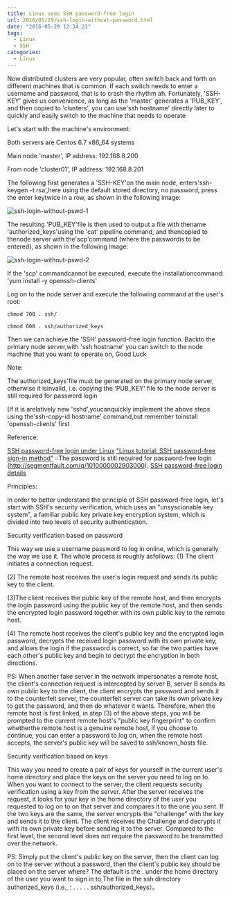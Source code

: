 ```yaml
---
title: Linux uses SSH password-free login
url: 2016/05/29/ssh-login-without-password.html
date: "2016-05-29 12:34:21"
tags: 
  - Linux
  - SSH
categories:
  - Linux
---
```



Now distributed clusters are very popular, often switch back and forth on different machines that is common. If each switch needs to enter a username and password, that is to crash the rhythm ah. Fortunately, 'SSH-KEY' gives us convenience, as long as the 'master' generates a 'PUB_KEY', and then copied to 'clusters', you can use'ssh  hostname' directly later to quickly and easily switch to the machine that needs to operate

<!--more-->

Let's start with the machine's environment:

Both servers are Centos 6.7 x86_64 systems

Main node 'master', IP address: 192.168.8.200

From node 'cluster01', IP address: 192.168.8.201

The following first generates a 'SSH-KEY'on the main node, enters'ssh-keygen -t  rsa',here using the default stored directory, no password, press the enter keytwice in a row, as shown in the following image:

![ssh-login-without-pswd-1](//lisenhui.gitee.io/imgs/blog/2016/05-29-ssh-login-without-pswd-01.png)

The resulting 'PUB_KEY'file is then used to output a file with thename 'authorized_keys'using the 'cat' pipeline command, and thencopied to thenode server with the'scp'command (where the passwordis to be entered), as shown in the following image:

![ssh-login-without-pswd-2](//lisenhui.gitee.io/imgs/blog/2016/05-29-ssh-login-without-pswd-02.png)

If the 'scp' commandcannot be executed, execute the installationcommand: 'yum install -y  openssh-clients'

Log on to the node server and execute the following command at the user's root:

```
chmod 700 . ssh/

chmod 600 . ssh/authorized_keys
```

Then we can achieve the 'SSH' password-free login function. Backto the primary node server,with 'ssh  hostname' you can switch to the node machine that you want to operate on, Good Luck


Note:

The'authorized_keys'file must be generated on the primary node server, otherwise it isinvalid, i.e. copying the 'PUB_KEY' file to the node server is still required for password login

[If it is arelatively new 'sshd',youcanquickly implement the above steps using the'ssh-copy-id hostname' command,but remember toinstall 'openssh-clients' first 


Reference:

[SSH password-free login under Linux](http://blog.csdn.net/a15039096218/article/details/7830553)
["Linux tutorial: SSH password-free sign-in method"](http://be-evil.org/linux-ssh-login-without-using-password.html)
::The password is still required for password-free login (http://segmentfault.com/q/1010000002903000).
[SSH password-free login details]( http://www.linuxidc.com/Linux/2015-03/114709.htm)

Principles:

In order to better understand the principle of SSH password-free login, let's start  with SSH's security verification, which uses an   "unsyscionable   key system", a familiar public key private key encryption system, which is divided into two levels of security authentication. 

>
Security verification based on password
>
This way we use a username password to log in online, which is generally the way we use it. The whole process is roughly asfollows:
(1) The client initiates a connection request. 
>
(2) The remote host receives the user's login request and sends its public key to the client. 
>
(3)The client receives the public key of the  remote host, and  then encrypts the login password using the public key of the remote host, and then sends the encrypted login password together with its own public key to the remote host. 
>
(4) The remote host receives the client's    public key and the encrypted login password, decrypts the received login password with its own private key, and allows the login if the password is correct, so far the two parties have each other's public key and begin to decrypt the encryption in both directions. 
>
PS: When another fake server in the network impersonates a remote host, the    client's connection request is intercepted by server B, server B sends its own public key to the client, the client encrypts the password and sends it to the counterfeit server, the counterfeit server can take its own private key to get the password, and then do whatever it wants. Therefore, when the remote host is first linked, in step (3) of the above steps,   you will be prompted to the current      remote host's "public key fingerprint" to confirm whetherthe remote host is a genuine remote host, if you choose to continue, you can enter a password to log on, when the remote host accepts, the server's public key will be saved to ssh/known_hosts file. 
>
Security verification based on keys
>
This way you need to create a pair of keys for yourself in the current user's home directory and place the keys on the server you need to log on to. When you want to connect to the server, the client requests security verification using a key from the server. After the server receives the request, it looks for your key in the home directory of the user you requested to log on to on that server and compares it to the one you sent. If the two keys are the same, the server encrypts the "challenge" with the key and sends it to the client. The client receives the Challenge and decrypts it with its own private key before sending it to the server. Compared to the first level, the second level does not require the password to be transmitted over the network. 
>
PS: Simply put the  client's public key on the server, then the client can log  on to the server without a password, then the client's public key should be placed on the server where? The default is the . under the home directory of the user you want to sign in to The file in the ssh  directory  authorized_keys  (i.e., : . . . . . ssh/authorized_keys）。 
